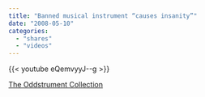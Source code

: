```yaml
---
title: "Banned musical instrument “causes insanity”"
date: "2008-05-10"
categories:
  - "shares"
  - "videos"
---
```


{{< youtube eQemvyyJ--g >}}

[The Oddstrument Collection](http://oddstrument.com/2008/05/08/banned-musical-instrument-causes-insanity/)
